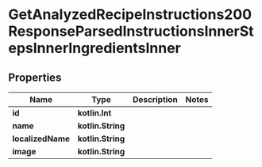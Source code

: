 
# GetAnalyzedRecipeInstructions200ResponseParsedInstructionsInnerStepsInnerIngredientsInner

## Properties
Name | Type | Description | Notes
------------ | ------------- | ------------- | -------------
**id** | **kotlin.Int** |  | 
**name** | **kotlin.String** |  | 
**localizedName** | **kotlin.String** |  | 
**image** | **kotlin.String** |  | 



